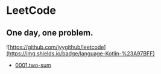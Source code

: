 # LeetCode

## One day, one problem.

![https://github.com/jyygithub/leetcode](https://img.shields.io/badge/language-Kotlin-%23A97BFF)

- [0001.two-sum](https://github.com/jyygithub/leetcode/blob/main/problems/two-sum.md)